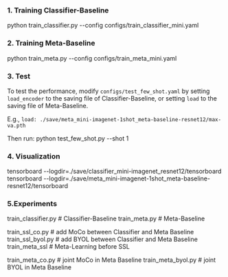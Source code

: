 ### 1. Training Classifier-Baseline
python train_classifier.py --config configs/train_classifier_mini.yaml


### 2. Training Meta-Baseline
python train_meta.py --config configs/train_meta_mini.yaml

### 3. Test
To test the performance, modify `configs/test_few_shot.yaml` by setting `load_encoder` to the saving file of Classifier-Baseline, or setting `load` to the saving file of Meta-Baseline.

E.g., `load: ./save/meta_mini-imagenet-1shot_meta-baseline-resnet12/max-va.pth`

Then run:
python test_few_shot.py --shot 1

### 4. Visualization
tensorboard --logdir=./save/classifier_mini-imagenet_resnet12/tensorboard
tensorboard --logdir=./save/meta_mini-imagenet-1shot_meta-baseline-resnet12/tensorboard


### 5.Experiments
train_classifier.py  #  Classifier-Baseline
train_meta.py        #  Meta-Baseline

train_ssl_co.py      # add MoCo between Classifier and Meta Baseline
train_ssl_byol.py    # add BYOL between Classifier and Meta Baseline
train_meta_ssl       # Meta-Learning before SSL

train_meta_co.py      # joint MoCo in Meta Baseline
train_meta_byol.py    # joint BYOL in Meta Baseline